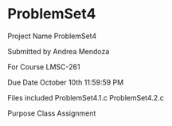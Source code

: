 # ProblemSet4

Project Name
ProblemSet4

Submitted by
Andrea Mendoza

For Course
LMSC-261

Due Date
October 10th 11:59:59 PM

Files included
ProblemSet4.1.c
ProblemSet4.2.c

Purpose
Class Assignment
